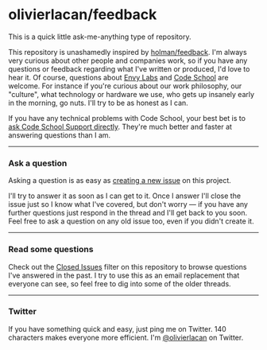 # olivierlacan/feedback

This is a quick little ask-me-anything type of repository.

This repository is unashamedly inspired by [holman/feedback](https://github.com/holman/feedback). I'm always very curious about other people and companies work, so if you have any questions or feedback regarding what I've written or produced, I'd love to hear it. Of course, questions about [Envy Labs](https://github.com/envylabs) and [Code School](https://github.com/codeschool) are welcome. For instance if you're curious about our work philosophy, our "culture", what technology or hardware we use, who gets up insanely early in the morning, go nuts. I'll try to be as honest as I can.

If you have any technical problems with Code School, your best bet is to [ask Code School Support directly](https://codeschool.com/support). They're much better and faster at answering questions than I am.

---

### Ask a question

Asking a question is as easy as
[creating a new issue](https://github.com/olivierlacan/feedback/issues/new) on this
project.

I'll try to answer it as soon as I can get to it. Once I answer I'll close the
issue just so I know what I've covered, but don't worry — if you have any further
questions just respond in the thread and I'll get back to you soon. Feel free to
ask a question on any old issue too, even if you didn't create it.

---

### Read some questions

Check out the [Closed Issues](https://github.com/olivierlacan/feedback/issues?sort=created&direction=desc&state=closed&page=1)
filter on this repository to browse questions I've answered in the past. I try
to use this as an email replacement that everyone can see, so feel free to dig
into some of the older threads.

---

### Twitter

If you have something quick and easy, just ping me on Twitter. 140 characters
makes everyone more efficient. I'm [@olivierlacan](https://twitter.com/olivierlacan) on
Twitter.
